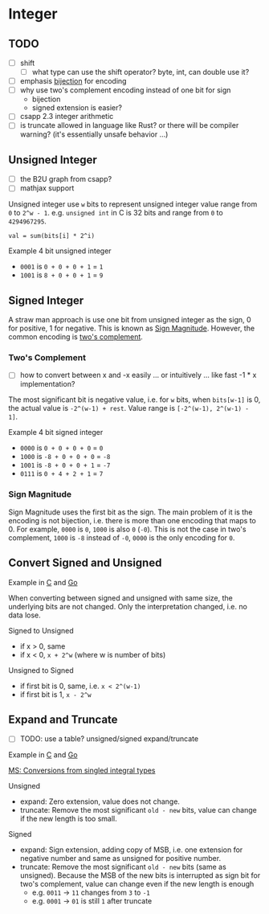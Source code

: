 # Integer

## TODO

- [ ] shift
  - [ ] what type can use the shift operator? byte, int, can double use it?
- [ ] emphasis [bijection](https://en.wikipedia.org/wiki/Bijection,_injection_and_surjection) for encoding
- [ ] why use two's complement encoding instead of one bit for sign
  - bijection
  - signed extension is easier?
- [ ] csapp 2.3 integer arithmetic
- [ ] is truncate allowed in language like Rust? or there will be compiler warning? (it's essentially unsafe behavior ...)

## Unsigned Integer

- [ ] the B2U graph from csapp?
- [ ] mathjax support

Unsigned integer use `w` bits to represent unsigned integer value range from `0` to `2^w - 1`.
e.g. `unsigned int` in C is 32 bits and range from `0` to `4294967295`.

```text
val = sum(bits[i] * 2^i)
```

Example 4 bit unsigned integer

- `0001` is `0 + 0 + 0 + 1` = `1`
- `1001` is `8 + 0 + 0 + 1` = `9`

## Signed Integer

A straw man approach is use one bit from unsigned integer as the sign, 0 for positive, 1 for negative. 
This is known as [Sign Magnitude](#sign-magnitude). However, the common encoding is [two's complement](#twos-complement).

### Two's Complement

- [ ] how to convert between x and -x easily ... or intuitively ... like fast -1 * x implementation?

The most significant bit is negative value, i.e. for `w` bits, when `bits[w-1]` is 0, the actual value is `-2^(w-1) + rest`.
Value range is `[-2^(w-1), 2^(w-1) - 1]`.

Example 4 bit signed integer

- `0000` is `0 + 0 + 0 + 0` = `0`
- `1000` is `-8 + 0 + 0 + 0` = `-8`
- `1001` is `-8 + 0 + 0 + 1` = `-7`
- `0111` is `0 + 4 + 2 + 1` = `7`

### Sign Magnitude

Sign Magnitude uses the first bit as the sign. The main problem of it is the encoding is not bijection,
i.e. there is more than one encoding that maps to 0. For example, `0000` is `0`, `1000` is also `0` (`-0`).
This is not the case in two's complement, `1000` is `-8` instead of `-0`, `0000` is the only encoding for `0`.

## Convert Signed and Unsigned

Example in [C](code/c/convert_integer_sign.c) and [Go](code/go/convert_integer_sign_test.go)

When converting between signed and unsigned with same size, the underlying bits are not changed.
Only the interpretation changed, i.e. no data lose.

Signed to Unsigned

- if x > 0, same
- if x < 0, `x + 2^w` (where w is number of bits)

Unsigned to Signed

- if first bit is 0, same, i.e. `x < 2^(w-1)`
- if first bit is 1, `x - 2^w`

## Expand and Truncate

- [ ] TODO: use a table? unsigned/signed expand/truncate

Example in [C](code/c/truncate_integer.c) and [Go](code/go/truncate_integer_test.go)

[MS: Conversions from singled integral types](https://docs.microsoft.com/en-us/cpp/c-language/conversions-from-signed-integral-types)

Unsigned

- expand: Zero extension, value does not change.
- truncate: Remove the most significant `old - new` bits, value can change if the new length is too small.

Signed

- expand: Sign extension, adding copy of MSB, i.e. one extension for negative number and same as unsigned for positive number.
- truncate: Remove the most significant `old - new` bits (same as unsigned). Because the MSB of the new bits is interrupted as sign bit for two's complement, value can change even if the new length is enough
  - e.g. `0011` -> `11` changes from `3` to `-1`
  - e.g. `0001` -> `01` is still `1` after truncate
